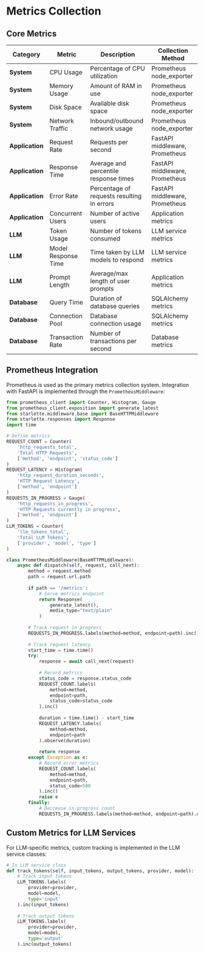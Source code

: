 # Metrics Collection

## Core Metrics

| Category | Metric | Description | Collection Method |
|----------|--------|-------------|-------------------|
| **System** | CPU Usage | Percentage of CPU utilization | Prometheus node_exporter |
| **System** | Memory Usage | Amount of RAM in use | Prometheus node_exporter |
| **System** | Disk Space | Available disk space | Prometheus node_exporter |
| **System** | Network Traffic | Inbound/outbound network usage | Prometheus node_exporter |
| **Application** | Request Rate | Requests per second | FastAPI middleware, Prometheus |
| **Application** | Response Time | Average and percentile response times | FastAPI middleware, Prometheus |
| **Application** | Error Rate | Percentage of requests resulting in errors | FastAPI middleware, Prometheus |
| **Application** | Concurrent Users | Number of active users | Application metrics |
| **LLM** | Token Usage | Number of tokens consumed | LLM service metrics |
| **LLM** | Model Response Time | Time taken by LLM models to respond | LLM service metrics |
| **LLM** | Prompt Length | Average/max length of user prompts | Application metrics |
| **Database** | Query Time | Duration of database queries | SQLAlchemy metrics |
| **Database** | Connection Pool | Database connection usage | SQLAlchemy metrics |
| **Database** | Transaction Rate | Number of transactions per second | Database metrics |

## Prometheus Integration

Prometheus is used as the primary metrics collection system. Integration with FastAPI is implemented through the `PrometheusMiddleware`:

```python
from prometheus_client import Counter, Histogram, Gauge
from prometheus_client.exposition import generate_latest
from starlette.middleware.base import BaseHTTPMiddleware
from starlette.responses import Response
import time

# Define metrics
REQUEST_COUNT = Counter(
    'http_requests_total', 
    'Total HTTP Requests', 
    ['method', 'endpoint', 'status_code']
)
REQUEST_LATENCY = Histogram(
    'http_request_duration_seconds', 
    'HTTP Request Latency', 
    ['method', 'endpoint']
)
REQUESTS_IN_PROGRESS = Gauge(
    'http_requests_in_progress',
    'HTTP Requests currently in progress',
    ['method', 'endpoint']
)
LLM_TOKENS = Counter(
    'llm_tokens_total', 
    'Total LLM Tokens', 
    ['provider', 'model', 'type']
)

class PrometheusMiddleware(BaseHTTPMiddleware):
    async def dispatch(self, request, call_next):
        method = request.method
        path = request.url.path
        
        if path == '/metrics':
            # Serve metrics endpoint
            return Response(
                generate_latest(),
                media_type="text/plain"
            )
        
        # Track request in progress
        REQUESTS_IN_PROGRESS.labels(method=method, endpoint=path).inc()
        
        # Track request latency
        start_time = time.time()
        try:
            response = await call_next(request)
            
            # Record metrics
            status_code = response.status_code
            REQUEST_COUNT.labels(
                method=method, 
                endpoint=path, 
                status_code=status_code
            ).inc()
            
            duration = time.time() - start_time
            REQUEST_LATENCY.labels(
                method=method, 
                endpoint=path
            ).observe(duration)
            
            return response
        except Exception as e:
            # Record error metrics
            REQUEST_COUNT.labels(
                method=method, 
                endpoint=path, 
                status_code=500
            ).inc()
            raise e
        finally:
            # Decrease in-progress count
            REQUESTS_IN_PROGRESS.labels(method=method, endpoint=path).dec()
```

## Custom Metrics for LLM Services

For LLM-specific metrics, custom tracking is implemented in the LLM service classes:

```python
# In LLM service class
def track_tokens(self, input_tokens, output_tokens, provider, model):
    # Track input tokens
    LLM_TOKENS.labels(
        provider=provider,
        model=model,
        type='input'
    ).inc(input_tokens)
    
    # Track output tokens
    LLM_TOKENS.labels(
        provider=provider,
        model=model,
        type='output'
    ).inc(output_tokens)
```
